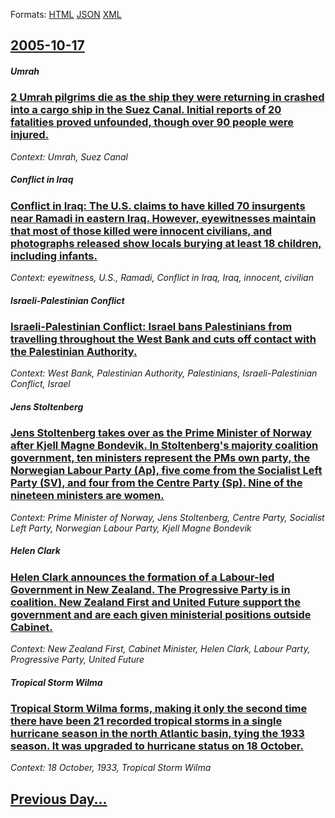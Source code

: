 
Formats: [HTML](2005/10/17/index.html)  [JSON](2005/10/17/index.json)  [XML](2005/10/17/index.xml)  

## [2005-10-17](/news/2005/10/17/index.md)

##### Umrah
### [ 2 Umrah pilgrims die as the ship they were returning in crashed into a cargo ship in the Suez Canal. Initial reports of 20 fatalities proved unfounded, though over 90 people were injured. ](/news/2005/10/17/2-umrah-pilgrims-die-as-the-ship-they-were-returning-in-crashed-into-a-cargo-ship-in-the-suez-canal-initial-reports-of-20-fatalities-prove.md)
_Context: Umrah, Suez Canal_

##### Conflict in Iraq
### [ Conflict in Iraq: The U.S. claims to have killed 70 insurgents near Ramadi in eastern Iraq. However, eyewitnesses maintain that most of those killed were innocent civilians, and photographs released show locals burying at least 18 children, including infants. ](/news/2005/10/17/conflict-in-iraq-the-u-s-claims-to-have-killed-70-insurgents-near-ramadi-in-eastern-iraq-however-eyewitnesses-maintain-that-most-of-tho.md)
_Context: eyewitness, U.S., Ramadi, Conflict in Iraq, Iraq, innocent, civilian_

##### Israeli-Palestinian Conflict
### [ Israeli-Palestinian Conflict: Israel bans Palestinians from travelling throughout the West Bank and cuts off contact with the Palestinian Authority. ](/news/2005/10/17/israeli-palestinian-conflict-israel-bans-palestinians-from-travelling-throughout-the-west-bank-and-cuts-off-contact-with-the-palestinian-a.md)
_Context: West Bank, Palestinian Authority, Palestinians, Israeli-Palestinian Conflict, Israel_

##### Jens Stoltenberg
### [ Jens Stoltenberg takes over as the Prime Minister of Norway after Kjell Magne Bondevik. In Stoltenberg's majority coalition government, ten ministers represent the PMs own party, the Norwegian Labour Party (Ap), five come from the Socialist Left Party (SV), and four from the Centre Party (Sp). Nine of the nineteen ministers are women. ](/news/2005/10/17/jens-stoltenberg-takes-over-as-the-prime-minister-of-norway-after-kjell-magne-bondevik-in-stoltenberg-s-majority-coalition-government-ten.md)
_Context: Prime Minister of Norway, Jens Stoltenberg, Centre Party, Socialist Left Party, Norwegian Labour Party, Kjell Magne Bondevik_

##### Helen Clark
### [ Helen Clark announces the formation of a Labour-led Government in New Zealand. The Progressive Party is in coalition. New Zealand First and United Future support the government and are each given ministerial positions outside Cabinet. ](/news/2005/10/17/helen-clark-announces-the-formation-of-a-labour-led-government-in-new-zealand-the-progressive-party-is-in-coalition-new-zealand-first-and.md)
_Context: New Zealand First, Cabinet Minister, Helen Clark, Labour Party, Progressive Party, United Future_

##### Tropical Storm Wilma
### [ Tropical Storm Wilma forms, making it only the second time there have been 21 recorded tropical storms in a single hurricane season in the north Atlantic basin, tying the 1933 season. It was upgraded to hurricane status on 18 October. ](/news/2005/10/17/tropical-storm-wilma-forms-making-it-only-the-second-time-there-have-been-21-recorded-tropical-storms-in-a-single-hurricane-season-in-the.md)
_Context: 18 October, 1933, Tropical Storm Wilma_

## [Previous Day...](/news/2005/10/16/index.md)

